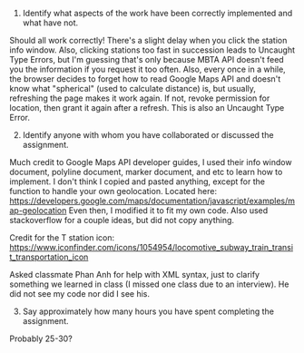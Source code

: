 1. Identify what aspects of the work have been correctly implemented and what have not.

Should all work correctly! There's a slight delay when you click the station info window. Also, clicking stations too fast in succession leads to Uncaught Type Errors, but I'm guessing that's only because MBTA API doesn't feed you the information if you request it too often.  Also, every once in a while, the browser decides to forget how to read Google Maps API and doesn't know what "spherical" (used to calculate distance) is, but usually, refreshing the page makes it work again. If not, revoke permission for location, then grant it again after a refresh. This is also an Uncaught Type Error.

2. Identify anyone with whom you have collaborated or discussed the assignment.

Much credit to Google Maps API developer guides, I used their info window document, polyline document, marker document, and etc to learn how to implement. I don't think I copied and pasted anything, except for the function to handle your own geolocation. Located here: https://developers.google.com/maps/documentation/javascript/examples/map-geolocation
Even then, I modified it to fit my own code. Also used stackoverflow for a couple ideas, but did not copy anything.

Credit for the T station icon: https://www.iconfinder.com/icons/1054954/locomotive_subway_train_transit_transportation_icon

Asked classmate Phan Anh for help with XML syntax, just to clarify something we learned in class (I missed one class due to an interview). He did not see my code nor did I see his.

3. Say approximately how many hours you have spent completing the assignment.

Probably 25-30?

